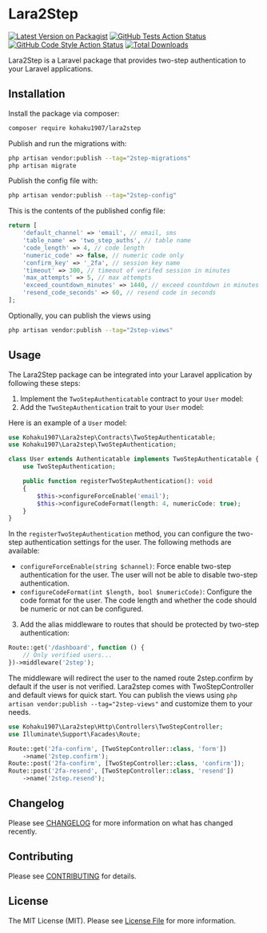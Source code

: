 # Lara2Step

[![Latest Version on Packagist](https://img.shields.io/packagist/v/kohaku1907/lara2step.svg?style=flat-square)](https://packagist.org/packages/kohaku1907/lara2step)
[![GitHub Tests Action Status](https://img.shields.io/github/actions/workflow/status/kohaku1907/lara2step/run-tests.yml?branch=main&label=tests&style=flat-square)](https://github.com/kohaku1907/lara2step/actions?query=workflow%3Arun-tests+branch%3Amain)
[![GitHub Code Style Action Status](https://img.shields.io/github/actions/workflow/status/kohaku1907/lara2step/fix-php-code-style-issues.yml?branch=main&label=code%20style&style=flat-square)](https://github.com/kohaku1907/lara2step/actions?query=workflow%3A"Fix+PHP+code+style+issues"+branch%3Amain)
[![Total Downloads](https://img.shields.io/packagist/dt/kohaku1907/lara2step.svg?style=flat-square)](https://packagist.org/packages/kohaku1907/lara2step)

Lara2Step is a Laravel package that provides two-step authentication to your Laravel applications.

## Installation

Install the package via composer:

```bash
composer require kohaku1907/lara2step
```

Publish and run the migrations with:

```bash
php artisan vendor:publish --tag="2step-migrations"
php artisan migrate
```

Publish the config file with:

```bash
php artisan vendor:publish --tag="2step-config"
```

This is the contents of the published config file:

```php
return [
    'default_channel' => 'email', // email, sms
    'table_name' => 'two_step_auths', // table name
    'code_length' => 4, // code length
    'numeric_code' => false, // numeric code only
    'confirm_key' => '_2fa', // session key name
    'timeout' => 300, // timeout of verifed session in minutes
    'max_attempts' => 5, // max attempts
    'exceed_countdown_minutes' => 1440, // exceed countdown in minutes
    'resend_code_seconds' => 60, // resend code in seconds
];
```

Optionally, you can publish the views using

```bash
php artisan vendor:publish --tag="2step-views"
```

## Usage

The Lara2Step package can be integrated into your Laravel application by following these steps:

1. Implement the `TwoStepAuthenticatable` contract to your `User` model:
2. Add the `TwoStepAuthentication` trait to your `User` model:

Here is an example of a `User` model:

```php
use Kohaku1907\Lara2step\Contracts\TwoStepAuthenticatable;
use Kohaku1907\Lara2step\TwoStepAuthentication;

class User extends Authenticatable implements TwoStepAuthenticatable {
    use TwoStepAuthentication;

    public function registerTwoStepAuthentication(): void
    {
        $this->configureForceEnable('email');
        $this->configureCodeFormat(length: 4, numericCode: true);
    }
}
```
In the `registerTwoStepAuthentication` method, you can configure the two-step authentication settings for the user. The following methods are available:

- `configureForceEnable(string $channel)`: Force enable two-step authentication for the user. The user will not be able to disable two-step authentication.
- `configureCodeFormat(int $length, bool $numericCode)`: Configure the code format for the user. The code length and whether the code should be numeric or not can be configured.

3. Add the alias middleware to routes that should be protected by two-step authentication:

```php
Route::get('/dashboard', function () {
    // Only verified users...
})->middleware('2step');
```
The middleware will redirect the user to the named route 2step.confirm by default if the user is not verified. Lara2step comes with TwoStepController and default views for quick start. You can publish the views using `php artisan vendor:publish --tag="2step-views"` and customize them to your needs.

```php
use Kohaku1907\Lara2step\Http\Controllers\TwoStepController;
use Illuminate\Support\Facades\Route;

Route::get('2fa-confirm', [TwoStepController::class, 'form'])
    ->name('2step.confirm');
Route::post('2fa-confirm', [TwoStepController::class, 'confirm']);
Route::post('2fa-resend', [TwoStepController::class, 'resend'])
    ->name('2step.resend');
```





## Changelog

Please see [CHANGELOG](CHANGELOG.md) for more information on what has changed recently.

## Contributing

Please see [CONTRIBUTING](CONTRIBUTING.md) for details.

## License

The MIT License (MIT). Please see [License File](LICENSE.md) for more information.
